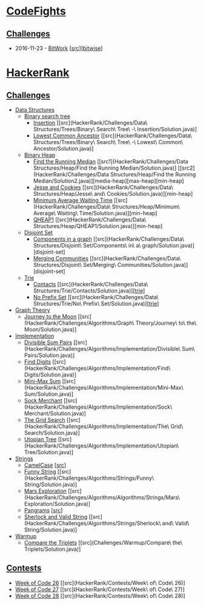 # [CodeFights](https://codefights.com)
## [Challenges](https://codefights.com/challenges)
* 2016-11-23 - [BitWork](https://codefights.com/challenge/y4q97ZToigDhSPSHc) [[src](CodeFights/challenges/bitWork/Solution.java)][[bitwise](https://saul-mtz.gitbooks.io/software-engineering-fundamentals/content/topics/bit-operators.html)]

# [HackerRank](https://www.hackerrank.com)
## [Challenges](https://www.hackerrank.com/challenges)
* [Data Structures](https://www.hackerrank.com/domains/data-structures)
  * [Binary search tree](https://en.wikipedia.org/wiki/Binary_search_tree)
    * [Insertion](https://www.hackerrank.com/challenges/binary-search-tree-insertion) [[src](HackerRank/Challenges/Data\ Structures/Trees/Binary\ Search\ Tree\ -\ Insertion/Solution.java)]
    * [Lowest Common Ancestor](https://www.hackerrank.com/challenges/binary-search-tree-lowest-common-ancestor) [[src](HackerRank/Challenges/Data\ Structures/Trees/Binary\ Search\ Tree\ -\ Lowest\ Common\ Ancestor/Solution.java)]
  * [Binary Heap](https://en.wikipedia.org/wiki/Binary_heap)
    * [Find the Running Median](https://www.hackerrank.com/challenges/find-the-running-median) [[src1](HackerRank/Challenges/Data Structures/Heap/Find the Running Median/Solution.java)] [[src2](HackerRank/Challenges/Data Structures/Heap/Find the Running Median/Solution2.java)][media-heap][max-heap][min-heap]
    * [Jesse and Cookies](https://www.hackerrank.com/challenges/jesse-and-cookies) [[src](HackerRank/Challenges/Data\ Structures/Heap/Jesse\ and\ Cookies/Solution.java)][min-heap]
    * [Minimum Average Waiting Time](https://www.hackerrank.com/challenges/minimum-average-waiting-time) [[src](HackerRank/Challenges/Data\ Structures/Heap/Minimum\ Average\ Waiting\ Time/Solution.java)][min-heap]
    * [QHEAP1](https://www.hackerrank.com/challenges/qheap1) [[src](HackerRank/Challenges/Data\ Structures/Heap/QHEAP1/Solution.java)][min-heap]
  * [Disjoint Set](https://en.wikipedia.org/wiki/Disjoint-set_data_structure)
      * [Components in a graph](https://www.hackerrank.com/challenges/components-in-graph) [[src](HackerRank/Challenges/Data\ Structures/Disjoint\ Set/Components\ in\ a\ graph/Solution.java)][disjoint-set]
      * [Merging Communities](https://www.hackerrank.com/challenges/merging-communities) [[src](HackerRank/Challenges/Data\ Structures/Disjoint\ Set/Merging\ Communities/Solution.java)][disjoint-set]
  * [Trie](https://www.hackerrank.com/domains/data-structures/trie)
    * [Contacts](https://www.hackerrank.com/challenges/contacts) [[src](HackerRank/Challenges/Data\ Structures/Trie/Contacts/Solution.java)][[trie](https://github.com/saul-mtz/ds-algo/blob/master/src/main/java/common/tree/Trie.java)]
    * [No Prefix Set](https://www.hackerrank.com/challenges/no-prefix-set) [[src](HackerRank/Challenges/Data\ Structures/Trie/No\ Prefix\ Set/Solution.java)][[trie](https://github.com/saul-mtz/ds-algo/blob/master/src/main/java/common/tree/Trie.java)]
* [Graph Theory](https://www.hackerrank.com/domains/algorithms/graph-theory)
  * [Journey to the Moon](https://www.hackerrank.com/challenges/journey-to-the-moon) [[src](HackerRank/Challenges/Algorithms/Graph\ Theory/Journey\ to\ the\ Moon/Solution.java)]
* [Implementation](https://www.hackerrank.com/domains/algorithms/implementation)
  * [Divisible Sum Pairs](https://www.hackerrank.com/challenges/divisible-sum-pairs) [[src](HackerRank/Challenges/Algorithms/Implementation/Divisible\ Sum\ Pairs/Solution.java)]
  * [Find Digits](https://www.hackerrank.com/challenges/find-digits) [[src](HackerRank/Challenges/Algorithms/Implementation/Find\ Digits/Solution.java)]
  * [Mini-Max Sum](https://www.hackerrank.com/challenges/mini-max-sum/forum) [[src](HackerRank/Challenges/Algorithms/Implementation/Mini-Max\ Sum/Solution.java)]
  * [Sock Merchant](https://www.hackerrank.com/challenges/sock-merchant) [[src](HackerRank/Challenges/Algorithms/Implementation/Sock\ Merchant/Solution.java)]
  * [The Grid Search](https://www.hackerrank.com/challenges/the-grid-search) [[src](HackerRank/Challenges/Algorithms/Implementation/The\ Grid\ Search/Solution.java)]
  * [Utopian Tree](https://www.hackerrank.com/challenges/utopian-tree) [[src](HackerRank/Challenges/Algorithms/Implementation/Utopian\ Tree/Solution.java)]
* [Strings](https://www.hackerrank.com/domains/algorithms/strings)
  * [CamelCase](https://www.hackerrank.com/challenges/camelcase) [[src](HackerRank/Challenges/Algorithms/Strings/CamelCase/Solution.java)]
  * [Funny String](https://www.hackerrank.com/challenges/funny-string) [[src](HackerRank/Challenges/Algorithms/Strings/Funny\ String/Solution.java)]
  * [Mars Exploration](https://www.hackerrank.com/challenges/mars-exploration) [[src](HackerRank/Challenges/Algorithms/Algorithms/Strings/Mars\ Exploration/Solution.java)]
  * [Pangrams](https://www.hackerrank.com/challenges/pangrams) [[src](HackerRank/Challenges/Algorithms/Strings/Pangrams/Solution.java)]
  * [Sherlock and Valid String](https://www.hackerrank.com/challenges/sherlock-and-valid-string) [[src](HackerRank/Challenges/Algorithms/Strings/Sherlock\ and\ Valid\ String/Solution.java)]
* [Warmup](https://www.hackerrank.com/domains/algorithms/warmup)
  * [Compare the Triplets](https://www.hackerrank.com/challenges/compare-the-triplets) [[src](Challenges/Warmup/Compare\ the\ Triplets/Solution.java)]

## [Contests](https://www.hackerrank.com/contests)
* [Week of Code 26](https://www.hackerrank.com/contests/w26) [[src](HackerRank/Contests/Week\ of\ Code\ 26)]
* [Week of Code 27](https://www.hackerrank.com/contests/w27) [[src](HackerRank/Contests/Week\ of\ Code\ 27)]
* [Week of Code 28](https://www.hackerrank.com/contests/w28) [[src](HackerRank/Contests/Week\ of\ Code\ 28)]